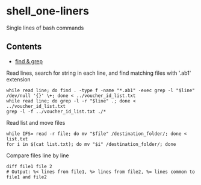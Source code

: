 # shell_one-liners

Single lines of bash commands 

## Contents

- [find & grep](#find--grep)

Read lines, search for string in each line, and find matching files with '.ab1' extension

    while read line; do find . -type f -name "*.ab1" -exec grep -l "$line" /dev/null '{}' \+; done < ../voucher_id_list.txt
    while read line; do grep -l -r "$line" .; done < ../voucher_id_list.txt
    grep -l -f ../voucher_id_list.txt ./*
    
Read list and move files  

    while IFS= read -r file; do mv "$file" /destination_folder/; done < list.txt
    for i in $(cat list.txt); do mv "$i" /destination_folder/; done
    
Compare files line by line 

    diff file1 file 2
    # Output: %< lines from file1, %> lines from file2, %= lines common to file1 and file2
  
